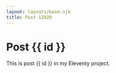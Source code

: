 ```yaml
---
layout: layouts/base.njk
title: Post 12820
---
```


# Post {{ id }}

This is post {{ id }} in my Eleventy project.
